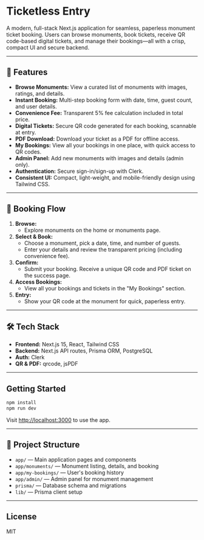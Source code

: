 # Ticketless Entry

A modern, full-stack Next.js application for seamless, paperless monument ticket booking. Users can browse monuments, book tickets, receive QR code-based digital tickets, and manage their bookings—all with a crisp, compact UI and secure backend.

---

## 🚀 Features

- **Browse Monuments:** View a curated list of monuments with images, ratings, and details.
- **Instant Booking:** Multi-step booking form with date, time, guest count, and user details.
- **Convenience Fee:** Transparent 5% fee calculation included in total price.
- **Digital Tickets:** Secure QR code generated for each booking, scannable at entry.
- **PDF Download:** Download your ticket as a PDF for offline access.
- **My Bookings:** View all your bookings in one place, with quick access to QR codes.
- **Admin Panel:** Add new monuments with images and details (admin only).
- **Authentication:** Secure sign-in/sign-up with Clerk.
- **Consistent UI:** Compact, light-weight, and mobile-friendly design using Tailwind CSS.

---

## 📝 Booking Flow

1. **Browse:**
   - Explore monuments on the home or monuments page.
2. **Select & Book:**
   - Choose a monument, pick a date, time, and number of guests.
   - Enter your details and review the transparent pricing (including convenience fee).
3. **Confirm:**
   - Submit your booking. Receive a unique QR code and PDF ticket on the success page.
4. **Access Bookings:**
   - View all your bookings and tickets in the "My Bookings" section.
5. **Entry:**
   - Show your QR code at the monument for quick, paperless entry.

---

## 🛠️ Tech Stack

- **Frontend:** Next.js 15, React, Tailwind CSS
- **Backend:** Next.js API routes, Prisma ORM, PostgreSQL
- **Auth:** Clerk
- **QR & PDF:** qrcode, jsPDF

---

## Getting Started

```bash
npm install
npm run dev
```

Visit [http://localhost:3000](http://localhost:3000) to use the app.

---

## 📂 Project Structure

- `app/` — Main application pages and components
- `app/monuments/` — Monument listing, details, and booking
- `app/my-bookings/` — User's booking history
- `app/admin/` — Admin panel for monument management
- `prisma/` — Database schema and migrations
- `lib/` — Prisma client setup

---

## License

MIT
